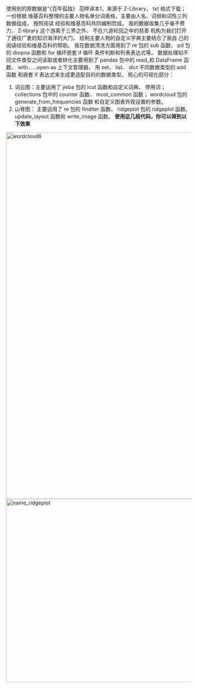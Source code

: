使用到的原数据是“《百年孤独》 范晔译本1，来源于 Z-Library， txt 格式下载； 一份根据
维基百科整理的主要人物名单分词表格，主要由人名、词频和词性三列数据组成， 按照阅读
经验和维基百科共同编制而成。
我的数据收集几乎毫不费力， Z-library 这个游离于三界之外、 不在六道轮回之中的慈善
机构为我们打开了通往广袤的知识海洋的大门。 绘制主要人物的自定义字典主要结合了我自
己的阅读经验和维基百科的帮助。
我在数据清洗方面用到了 re 包的 sub 函数、 pd 包的 dropna 函数和 for 循环嵌套 if 循环
条件判断和列表表达式等。
数据处理如不同文件类型之间读取或者转化主要用到了 pandas 包中的 read_和
DataFrame 函数、 with……open as 上下文管理器， 用 set、 list、 dict 不同数据类型的 add 函数
和嵌套 if 表达式来生成更适配目的的数据类型。
核心的可视化部分：
1. 词云图：主要运用了 jieba 包的 lcut 函数和自定义词典、 停用词； collections 包中的
counter 函数、 most_common 函数； wordcloud 包的 generate_from_frequencies 函数
和自定义图表外观设置的参数。
2. 山脊图： 主要运用了 re 包的 finditer 函数， ridgeplot 包的 ridgeplot 函数、 update_layout
函数和 write_image 函数。
**使用这几段代码，你可以得到以下效果**
<img width="1600" height="1000" alt="wordcloud6" src="https://github.com/user-attachments/assets/412a667a-b8b4-4826-a286-99eae046e55e" />
<img width="700" height="500" alt="name_ridgeplot" src="https://github.com/user-attachments/assets/f422c27b-3955-4793-a9a9-b344da0c1a41" />

